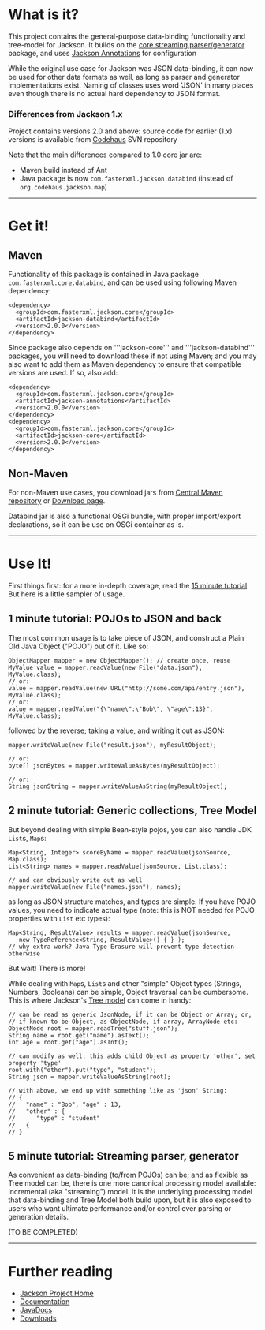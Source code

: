 # What is it?

This project contains the general-purpose data-binding functionality
and tree-model for Jackson. It builds on the
[core streaming parser/generator](/FasterXML/jackson-core) package,
and uses [Jackson Annotations](/FasterXML/jackson-annotations) for
configuration

While the original use case for Jackson was JSON data-binding,
it can now be used for other data formats as well, as long as
parser and generator implementations exist.
Naming of classes uses word 'JSON' in many places even though there is no
actual hard dependency to JSON format.

### Differences from Jackson 1.x

Project contains versions 2.0 and above: source code for earlier (1.x) versions is available from [Codehaus](http://jackson.codehaus.org) SVN repository

Note that the main differences compared to 1.0 core jar are:

* Maven build instead of Ant
* Java package is now `com.fasterxml.jackson.databind` (instead of `org.codehaus.jackson.map`)

-----

# Get it!

## Maven

Functionality of this package is contained in Java package `com.fasterxml.core.databind`, and can be used using following Maven dependency:

    <dependency>
      <groupId>com.fasterxml.jackson.core</groupId>
      <artifactId>jackson-databind</artifactId>
      <version>2.0.0</version>
    </dependency>

Since package also depends on '''jackson-core''' and '''jackson-databind''' packages, you will need to download these if not using Maven; and you may also want to add them as Maven dependency to ensure that compatible versions are used.
If so, also add:

    <dependency>
      <groupId>com.fasterxml.jackson.core</groupId>
      <artifactId>jackson-annotations</artifactId>
      <version>2.0.0</version>
    </dependency>
    <dependency>
      <groupId>com.fasterxml.jackson.core</groupId>
      <artifactId>jackson-core</artifactId>
      <version>2.0.0</version>
    </dependency>

## Non-Maven

For non-Maven use cases, you download jars from [Central Maven repository](http://repo1.maven.org/maven2/com/fasterxml/jackson/core/jackson-databind/) or [Download page](jackson-databind/wiki/JacksonDownload).

Databind jar is also a functional OSGi bundle, with proper import/export declarations, so it can be use on OSGi container as is.

-----

# Use It!

First things first: for a more in-depth coverage, read the [15 minute tutorial](jackson-databind/wiki/Jackson15MinuteTutorial).
But here is a little sampler of usage.

## 1 minute tutorial: POJOs to JSON and back

The most common usage is to take piece of JSON, and construct a Plain Old Java Object ("POJO") out of it. Like so:

    ObjectMapper mapper = new ObjectMapper(); // create once, reuse
    MyValue value = mapper.readValue(new File("data.json"), MyValue.class);
    // or:
    value = mapper.readValue(new URL("http://some.com/api/entry.json"), MyValue.class);
    // or:
    value = mapper.readValue("{\"name\":\"Bob\", \"age\":13}", MyValue.class);

followed by the reverse; taking a value, and writing it out as JSON:

    mapper.writeValue(new File("result.json"), myResultObject);

    // or:
    byte[] jsonBytes = mapper.writeValueAsBytes(myResultObject);

    // or:
    String jsonString = mapper.writeValueAsString(myResultObject);

## 2 minute tutorial: Generic collections, Tree Model

But beyond dealing with simple Bean-style pojos, you can also handle JDK `List`s, `Map`s:

    Map<String, Integer> scoreByName = mapper.readValue(jsonSource, Map.class);
    List<String> names = mapper.readValue(jsonSource, List.class);

    // and can obviously write out as well
    mapper.writeValue(new File("names.json"), names);

as long as JSON structure matches, and types are simple. If you have POJO values, you need to indicate actual type (note: this is NOT needed for POJO properties with `List` etc types):

    Map<String, ResultValue> results = mapper.readValue(jsonSource,
       new TypeReference<String, ResultValue>() { } );
    // why extra work? Java Type Erasure will prevent type detection otherwise

But wait! There is more!

While dealing with `Map`s, `List`s and other "simple" Object types (Strings, Numbers, Booleans) can be simple, Object traversal can be cumbersome.
This is where Jackson's [Tree model](jackson-databind/wiki/JacksonTreeModel) can come in handy:

    // can be read as generic JsonNode, if it can be Object or Array; or,
    // if known to be Object, as ObjectNode, if array, ArrayNode etc:
    ObjectNode root = mapper.readTree("stuff.json");
    String name = root.get("name").asText();
    int age = root.get("age").asInt();

    // can modify as well: this adds child Object as property 'other', set property 'type'
    root.with("other").put("type", "student");
    String json = mapper.writeValueAsString(root);

    // with above, we end up with something like as 'json' String:
    // {
    //   "name" : "Bob", "age" : 13,
    //   "other" : {
    //      "type" : "student"
    //   {
    // }

## 5 minute tutorial: Streaming parser, generator

As convenient as data-binding (to/from POJOs) can be; and as flexible as Tree model can be, there is one more canonical processing model available: incremental (aka "streaming") model.
It is the underlying processing model that data-binding and Tree Model both build upon, but it is also exposed to users who want ultimate performance and/or control over parsing or generation details.

(TO BE COMPLETED)

----

# Further reading

* [Jackson Project Home](http://wiki.fasterxml.com/JacksonHome)
* [Documentation](http://wiki.fasterxml.com/JacksonDocumentation)
 * [JavaDocs](http://wiki.fasterxml.com/JacksonJavaDocs)
* [Downloads](http://wiki.fasterxml.com/JacksonDownload)

